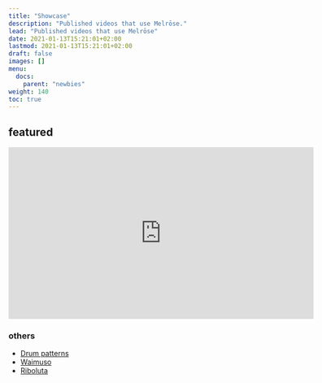 ```yaml
---
title: "Showcase"
description: "Published videos that use Melrōse."
lead: "Published videos that use Melrōse"
date: 2021-01-13T15:21:01+02:00
lastmod: 2021-01-13T15:21:01+02:00
draft: false
images: []
menu:
  docs:
    parent: "newbies"
weight: 140
toc: true
---
```


## featured

<iframe id="ytplayer" type="text/html" width="600" height="338"
  src="https://www.youtube.com/embed/HK9jeAPbi5w?&origin=https://emicklei.github.io"
  frameborder="0"></iframe>  
    
### others

- [Drum patterns](https://www.youtube.com/embed/XpZv5zmPRgw?&origin=https://emicklei.github.io)  
- [Waimuso](https://www.youtube.com/embed/eKQng09f_Nw?&origin=https://emicklei.github.io)  
- [Riboluta](https://www.youtube.com/embed/JOwUrs6L-8s?&origin=https://emicklei.github.io) 